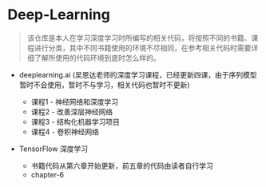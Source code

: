 # Deep-Learning

> 该仓库是本人在学习深度学习时所编写的相关代码，将按照不同的书籍、课程进行分类，其中不同书籍使用的环境不尽相同，在参考相关代码时需要详细了解所使用的代码环境到底时怎么样的。

- deeplearning.ai (吴恩达老师的深度学习课程，已经更新四课，由于序列模型暂时不会使用，暂时不与学习，相关代码也暂时不更新)
	- 课程1 - 神经网络和深度学习
	- 课程2 - 改善深层神经网络
	- 课程3 - 结构化机器学习项目
	- 课程4 - 卷积神经网络
	 
- TensorFlow 深度学习
	- 书籍代码从第六章开始更新，前五章的代码由读者自行学习
	- chapter-6